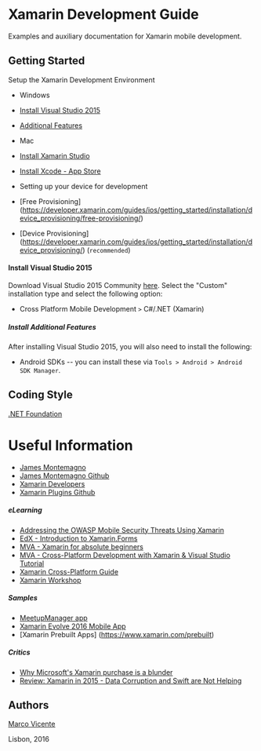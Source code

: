 # Xamarin Development Guide

Examples and auxiliary documentation for Xamarin mobile development.

## Getting Started ##
Setup the Xamarin Development Environment

* Windows
 * [Install Visual Studio 2015](#visual_studio_setup)
 * [Additional Features](#visual_studio_additional_setup)

* Mac
 * [Install Xamarin Studio](https://developer.xamarin.com/guides/ios/getting_started/installation/mac/)
 * [Install Xcode - App Store](https://developer.apple.com/xcode/download/)
 * Setting up your device for development
  * [Free Provisioning] (https://developer.xamarin.com/guides/ios/getting_started/installation/device_provisioning/free-provisioning/)
  * [Device Provisioning] (https://developer.xamarin.com/guides/ios/getting_started/installation/device_provisioning/) (`recommended`)

<a name="visual_studio_setup"></a>
#### Install Visual Studio 2015 ####
Download Visual Studio 2015 Community [here](https://www.visualstudio.com/downloads/download-visual-studio-vs).
Select the "Custom" installation type and select the following option:
- Cross Platform Mobile Development `>` C#/.NET (Xamarin)

<a name="visual_studio_additional_setup"></a>
##### Install Additional Features #####
After installing Visual Studio 2015, you will also need to install the following:
  - Android SDKs -- you can install these via `Tools > Android > Android SDK Manager`.

## Coding Style ##
[.NET Foundation](https://github.com/dotnet/corefx/blob/master/Documentation/coding-guidelines/coding-style.md)

Useful Information
=================
- [James Montemagno](http://motzcod.es/)
- [James Montemagno Github](https://github.com/jamesmontemagno)
- [Xamarin Developers](https://developer.xamarin.com/)
- [Xamarin Plugins Github](https://github.com/xamarin/plugins)

##### eLearning #####
- [Addressing the OWASP Mobile Security Threats Using Xamarin](https://evolve.xamarin.com/session/56e1ff1efd00c0253cae339e)
- [EdX - Introduction to Xamarin.Forms](https://courses.edx.org/courses/course-v1:Microsoft+DEV215x+1T2016/info)
- [MVA - Xamarin for absolute beginners](https://mva.microsoft.com/en-US/training-courses/xamarin-for-absolute-beginners-16182?l=fPHWqptJC_5705846048)
- [MVA - Cross-Platform Development with Xamarin & Visual Studio Tutorial](https://www.youtube.com/watch?v=LaSPkLJOMlo)
- [Xamarin Cross-Platform Guide](https://developer.xamarin.com/guides/cross-platform/windows/visual-studio/)
- [Xamarin Workshop](https://github.com/XamCommunityWorkshop/SessionsApp)

##### Samples #####
- [MeetupManager app](https://github.com/jamesmontemagno/MeetupManager)
- [Xamarin Evolve 2016 Mobile App](https://github.com/xamarinhq/app-evolve)
- [Xamarin Prebuilt Apps] (https://www.xamarin.com/prebuilt)

##### Critics #####
- [Why Microsoft's Xamarin purchase is a blunder](http://www.zdnet.com/article/microsofts-xamarin-purchase-is-a-blunder/)
- [Review: Xamarin in 2015 - Data Corruption and Swift are Not Helping](http://www.whitneyland.com/2015/07/xamarin-review-2015.html)


## Authors 

[Marco Vicente](https://twitter.com/h_markov_m)

Lisbon, 2016
